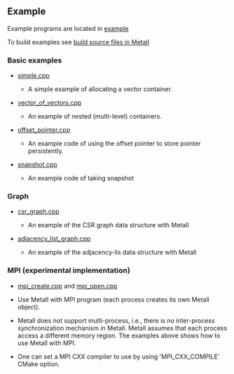 ## Example

Example programs are located in [example](https://github.com/LLNL/metall/tree/develop/example)

To build examples see [build source files in Metall](../advanced_build/exmample_test_bench.md)

### Basic examples

* [simple.cpp](https://github.com/LLNL/metall/tree/develop/example/simple.cpp)
    * A simple example of allocating a vector container.

* [vector_of_vectors.cpp](https://github.com/LLNL/metall/tree/develop/example/vector_of_vectors.cpp)
    * An example of nested (multi-level) containers.

* [offset_pointer.cpp](https://github.com/LLNL/metall/tree/develop/example/offset_pointer.cpp)
    * An example code of using the offset pointer to store pointer persistently.

* [snapshot.cpp](https://github.com/LLNL/metall/tree/develop/example/snapshot.cpp)
    * An example code of taking snapshot


### Graph

* [csr_graph.cpp](https://github.com/LLNL/metall/tree/develop/example/csr_graph.cpp)
    * An example of the CSR graph data structure with Metall
    
* [adjacency_list_graph.cpp](https://github.com/LLNL/metall/tree/develop/example/adjacency_list_graph.cpp)
    * An example of the adjacency-lis data structure with Metall
	
	
### MPI (experimental implementation)

* [mpi_create.cpp](https://github.com/LLNL/metall/tree/develop/example/mpi_create.cpp) and [mpi_open.cpp](https://github.com/LLNL/metall/tree/develop/example/mpi_open.cpp)

* Use Metall with MPI program (each process creates its own Metall object).

* Metall does not support multi-process, i.e., there is no inter-process synchronization mechanism in Metall. Metall assumes that each process access a different memory region. The examples above shows how to use Metall with MPI.

* One can set a MPI CXX compiler to use by using 'MPI_CXX_COMPILE' CMake option.